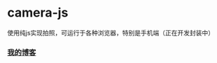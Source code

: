 # camera-js
使用纯js实现拍照，可运行于各种浏览器，特别是手机端（正在开发封装中）

### [我的博客](http://blog.sina.com.cn/s/articlelist_6078695441_0_1.html)
